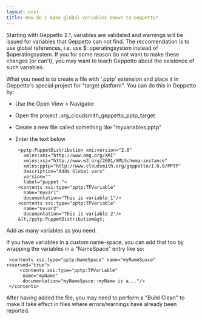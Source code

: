 ```yaml
---
layout: post
title: How do I make global variables known to Geppetto?
---
```

Starting with Geppetto 2.1, variables are validated and warnings will be issued for variables that Geppetto can not find.
The reccomendation is to use global references, i.e. use $::operatingsystem instead of $operatingsystem.
If you for some reason do not want to make these changes (or can't), you may want to teach Geppetto about the existence
of such variables.

What you need is to create a file with '.pptp' extension and place it in Geppetto's special project for "target platform".
You can do this in Geppetto by:

* Use the Open View > Navigator
* Open the project .org_cloudsmith_geppetto_pptp_target
* Create a new file called something like "myvariables.pptp"
* Enter the text below

     <?xml version="1.0" encoding="ASCII"?>
       <pptp:PuppetDistribution xmi:version="2.0"
         xmlns:xmi="http://www.omg.org/XMI"
         xmlns:xsi="http://www.w3.org/2001/XMLSchema-instance"
         xmlns:pptp="http://www.cloudsmith.org/geppetto/1.0.0/PPTP"
         description="Adds Global vars"
         version=""
         label="puppet ">
       <contents xsi:type="pptp:TPVariable"
         name="myvar1"
         documentation="This is variable 1"/>
       <contents xsi:type="pptp:TPVariable"
         name="myvar2"
         documentation="This is variable 2"/>
       &lt;/pptp:PuppetDistributiom&gt;

Add as many variables as you need.

If you have variables in a custom name-space, you can add that too by wrapping the variables in a "NameSpace" entry like so:

     <contents xsi:type="pptp:NameSpace" name="myNameSpace" reserved="true">
         <contents xsi:type="pptp:TPVariable"
          name="myName"
          documentation="myNameSpace::myName is a..."/>
     </contents>

After having added the file, you may need to perform a "Build Clean" to make it take effect in files where errors/warnings have already been reported.

